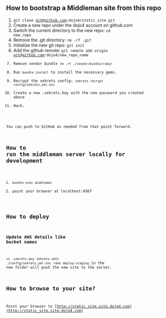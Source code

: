 ## How to bootstrap a Middleman site from this repo

1. <code>git clone git@github.com:dojo4/static_site.git</code>
2. Create a new repo under the dojo4 account on github.com
4. Switch the current directory to the new repo: <code>cd new_repo</code>
5. Remove the .git directory: <code>rm -rf .git</code>
6. Initialize the new git repo: <code>git init</code>
7. Add the github remote: <code>git remote add origin git@github.com:dojo4/new_repo_name
8. Remove vendor bundle <code>rm -rf ./vendor/bundle/ruby/</code>
9. Run <code>bundle install</code> to install the necessary gems.
10. Recrypt the sekrets config: <code>sekrets recrypt config/sekrets.yml.enc</code>
11. Create a new .sekrets.key with the new password you created above
12. Hack.

You can push to GitHub as needed from that point forward.

## How to run the middleman server locally for development

1. <code>bundle exec middleman</code>
2. point your browser at localhost:4567

## How to deploy

### Update AWS details like bucket names

<code>vi .sekrets.key</code>
<code>sekrets edit ./config/sekrets.yml.enc</code>
<code>rake deploy:staging</code> in the new folder will push the new site
to the server.

## How to browse to your site?

Point your browser to [http://static_site.site.dojo4.com](http://static_site.site.dojo4.com)

